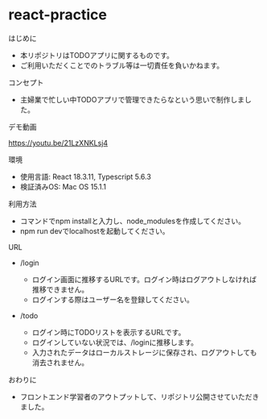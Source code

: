 # react-practice

はじめに

* 本リポジトリはTODOアプリに関するものです。
* ご利用いただくことでのトラブル等は一切責任を負いかねます。

コンセプト

* 主婦業で忙しい中TODOアプリで管理できたらなという思いで制作しました。

デモ動画

   https://youtu.be/21LzXNKLsj4

環境

* 使用言語: React 18.3.11, Typescript 5.6.3
* 検証済みOS: Mac OS 15.1.1

利用方法

* コマンドでnpm installと入力し、node_modulesを作成してください。
* npm run devでlocalhostを起動してください。

URL

* /login
    * ログイン画面に推移するURLです。ログイン時はログアウトしなければ推移できません。
    * ログインする際はユーザー名を登録してください。

* /todo
    * ログイン時にTODOリストを表示するURLです。
    * ログインしていない状況では、/loginに推移します。
    * 入力されたデータはローカルストレージに保存され、ログアウトしても消去されません。
 
おわりに

* フロントエンド学習者のアウトプットして、リポジトリ公開させていただきました。


